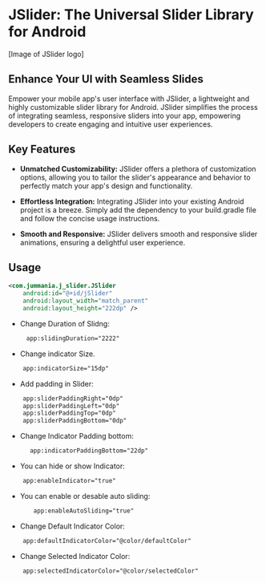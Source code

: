 # JSlider: The Universal Slider Library for Android

[Image of JSlider logo]

## Enhance Your UI with Seamless Slides

Empower your mobile app's user interface with JSlider, a lightweight and highly customizable slider library for Android. JSlider simplifies the process of integrating seamless, responsive sliders into your app, empowering developers to create engaging and intuitive user experiences.

## Key Features

* **Unmatched Customizability:** JSlider offers a plethora of customization options, allowing you to tailor the slider's appearance and behavior to perfectly match your app's design and functionality.

* **Effortless Integration:** Integrating JSlider into your existing Android project is a breeze. Simply add the dependency to your build.gradle file and follow the concise usage instructions.

* **Smooth and Responsive:** JSlider delivers smooth and responsive slider animations, ensuring a delightful user experience.

## Usage


```xml
<com.jummania.j_slider.JSlider
    android:id="@+id/jSlider"
    android:layout_width="match_parent"
    android:layout_height="222dp" />
```

-   Change Duration of Slidng:
```xml  
     app:slidingDuration="2222"
```  
-   Change indicator Size.
```xml  
    app:indicatorSize="15dp"
```  
-   Add padding in Slider: 
```xml  
    app:sliderPaddingRight="0dp"
    app:sliderPaddingLeft="0dp"
    app:sliderPaddingTop="0dp"
    app:sliderPaddingBottom="0dp"
```
-   Change Indicator Padding bottom:
```xml  
      app:indicatorPaddingBottom="22dp"
```  
-   You can hide or show Indicator: 
```xml  
    app:enableIndicator="true"
```

-   You can enable or desable auto sliding: 
```xml  
       app:enableAutoSliding="true"
```  
-   Change Default Indicator Color: 
```xml  
    app:defaultIndicatorColor="@color/defaultColor"
```
-   Change Selected Indicator Color: 
```xml  
    app:selectedIndicatorColor="@color/selectedColor"
```



